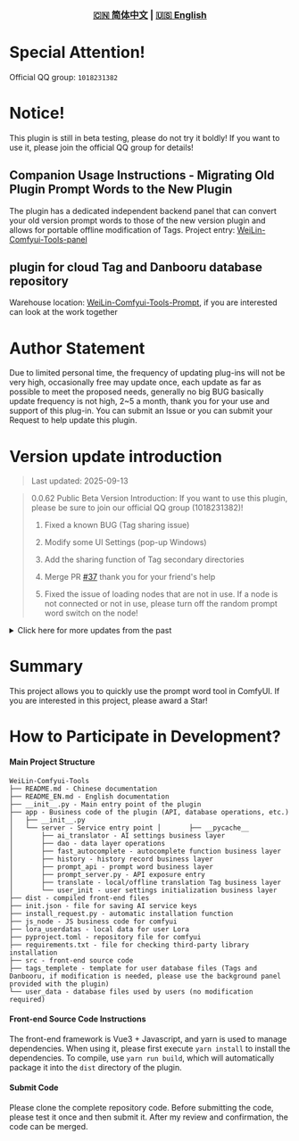 <div align="center">
  
### [🇨🇳 简体中文](README.md) | [🇺🇸 English](README_EN.md)

</div>

# Special Attention!

Official QQ group: `1018231382`

# Notice!

This plugin is still in beta testing, please do not try it boldly! If you want to use it, please join the official QQ group for details!

## Companion Usage Instructions - Migrating Old Plugin Prompt Words to the New Plugin
The plugin has a dedicated independent backend panel that can convert your old version prompt words to those of the new version plugin and allows for portable offline modification of Tags. Project entry: [WeiLin-Comfyui-Tools-panel](https://github.com/weilin9999/WeiLin-Comfyui-Tools-panel)

## plugin for cloud Tag and Danbooru database repository
Warehouse location: [WeiLin-Comfyui-Tools-Prompt](https://github.com/weilin9999/WeiLin-Comfyui-Tools-Prompt), if you are interested can look at the work together

# Author Statement

Due to limited personal time, the frequency of updating plug-ins will not be very high, occasionally free may update once, each update as far as possible to meet the proposed needs, generally no big BUG basically update frequency is not high, 2~5 a month, thank you for your use and support of this plug-in. You can submit an Issue or you can submit your Request to help update this plugin.

# Version update introduction

> Last updated: 2025-09-13

> 0.0.62 Public Beta Version Introduction: If you want to use this plugin, please be sure to join our official QQ group (1018231382)! 
>
> 1. Fixed a known BUG (Tag sharing issue)
>
> 2. Modify some UI Settings (pop-up Windows)
>
> 3. Add the sharing function of Tag secondary directories
>
> 4. Merge PR [#37](https://github.com/weilin9999/WeiLin-Comfyui-Tools/pull/37) thank you for your friend's help
>
> 5. Fixed the issue of loading nodes that are not in use. If a node is not connected or not in use, please turn off the random prompt word switch on the node!
>

<details>
<summary>Click here for more updates from the past</summary>

> 0.0.61 Public Beta Version 2025-08-06
>
> 1. Fixed a known BUG (running the process when the node is not loading can also cause the node to load) (random tag loading issue)
>
> 2. Fixed the issue where pop-up Windows were opened in some cases
>
> 3. Added the function of adjusting the size of Tag groups
>
> 4. Added the function of no longer prompting update pop-up Windows
>

> 0.0.60 Public Beta Version  2025-07-11 
>
> 1. Fixed a known BUG (running the process when the node is not loading can also cause the node to load).
>
> 2. New feature: Danbooru Manager, which enables quick and convenient management of Danbooru data
>


> 0.0.59 Public Beta Version 2025-05-08
>
> 1. Fixed known bugs
>
> 2. New function (test) :Lora can be loaded in the form of Tag (only the omnipotent prompt word editor is effective) Click on the Lora manager below the editor to add the Tag. The way that our plugin can identify is' ' '<wlr:Lora name: model weight: text weight >' ' '
>
> 3. Fixed issues with Lora manager subdirectory loading
>
> 4. Fixed a bug with Tag click sorting in Tag manager
>

> 0.0.58 Public Beta Version 2025-05-07
>
> 1. Fixed known bugs
>
> 2. Changed the size and position of the Lora hover card
>
> 3. Feature upgrade: The hover ball can be customized with skin and color
>
> 4. Function optimization: History information simplified display
>
> 5. New function: random Tag function, you can set the template, one key random Tag
>
> 6. Feature optimization: The category bar of the Tag manager can be changed in order and position
>
> 7. Feature optimization: Tag Manager searches for more accurate matches
>
> 8. Small feature: Added Token length display in bottom left corner of input field
>
> 9. Fixed the case where the input field record height had a low probability of triggering the height to be very low
>
> 10. The lower left corner of the window will prompt for updates when a new version of the plugin is available
>
> 11. New node function: automatic random Tag, set the template can be used, each node's random template is different and can be customized
>
> 12. Modified the Lora manager, added the function of displaying all secondary directories, and changed the height problem of the directory bar
>

> 0.0.53 Public Beta Version 2025-04-30
>
> 1. Feature optimization: Fixed the issue that Lora details button style could not be seen in daytime mode
>
> 2. Repair the issues [#14](https://github.com/weilin9999/WeiLin-Comfyui-Tools/issues/14#issuecomment-2840561525) When the first line has only one Tag, a newline is triggered without the trailing comma
>

> 0.0.52 Public Beta Version Last updated: 2025-04-28
>
> 1. New feature: Within the Lora detailed interface, you can customize your own fields
>
> 2. New feature: When the mouse hoses over a Lora card within the plugin (non-node) UI, the basic information of Lora can be displayed
>
> 3. Fixed the known bugs
>
> 4. When Lora acquires data from C Station, it can also obtain the cover at the same time
>

> 0.0.48 Public Beta Version 2025-04-25
>
> 1. New auxiliary functions have been added, which limit the movement range of the window to prevent it from exceeding the visible range, and the floating ball also restricts the movement range
>

> 0.0.46 Public Beta Version 2025-04-24
>
> 1. Fixed some known bugs
>
> 2. Optimization Function: Complete the prompt words. Details:
>   * In the Settings, you can set the number of displayed items and the size of the completion box
>   * The completion box can now move along with the input position
>

> 0.0.45 Public Beta Version 2025-04-22
>
> 1. Fixed some known bugs
>
> 2. New features: Batch import Tag function (Some logical issues have been fixed and some new functions have been optimized)
>
> 3. New addition: Record the height of the input box. Each time it is opened, it will maintain the height of the previous state
>
> 4. Fixed the issue of incomplete loading of the Lora manager
>

> 0.0.42 Public Beta Version 2025-04-22
>
> 1. Fixed some known bugs
>
> 2. New feature: Batch import Tag function
>
> 3. New features: Tag sharing and batch sharing functions
>

> 0.0.41 Public Beta Version 2025-04-16
>
> 1. Fixed some known bugs
>

> 0.0.40 Public Beta Version 2025-04-15
>
> 1. Fixed the node running error problem and fixed some known bugs
>
> 2. Modify the Lora heap node. You can operate Lora heap directly on the node
>

> 0.0.38 Public Beta Version 2025-04-14
>
> 1. Fixed some known bugs
>
> 2. Only Lora heap nodes are added
>
> 3. Optimize Lora Manager and add a shortcut window of Lora Manager in the UI main interface
>
> 4. The shortcut button of Lora heap is added to the node, and the information of Lora heap of the node can be displayed directly by clicking it
>

> 0.0.37 Public Beta Version 2025-04-13
>
> 1. Fixed some known bugs
>
> 2. Optimized the logjam problem of Lora manager
>
> 3. Added basic model display and Lora Raw data display in Lora details
>
> 4. Added the Tag operation prompt
>
> 5. Added the image conversion function in the hover sphere
>

> 0.0.36 Public Beta Version 2025-04-08
>
> 1. Fixed some known bugs
>
> 2. Optimized completion accuracy
>

> 0.0.35 Public Beta Version 2025-04-07
>
> 1. The new feature can hide Lora and hide Tag functions, which can temporarily block Lora and Tag you want
>

> 0.0.34 Public Beta Version 2025-04-06
>
> 1. Fixed an issue where history would not record
>

> 0.0.33 Public Beta Version 2025-04-04
>
> 1. Fix collection and history request errors
>

> 0.0.32 Public Beta Version 2025-04-03
>
> 1. **Fix the issue again - the issue has been resolved** Fix old data migration will not move in its own added data, You can go to the directory ```user_data_old``` and change the name of the data file to ```userdatas_zh_CN.db``` and then go back to the folder ```user_data``` and delete all the files in the folder. Then paste the change name ```userdatas_zh_CN.db``` into this folder and start Comfyui to migrate the data again!
>

> 0.0.31 Public Beta Version  2025-04-02
> 1. Add newline display, and Tag display will follow newline after newline
>
> 2. Fix the problem that the old data migration will not move the data you add into it. You can go to the directory ```user_data_old``` and change the name of the data file to ```userdatas_zh_CN.db``` and then return to the folder ```user_data``` and delete all the files in the folder. Then paste the change name ```userdatas_zh_CN.db``` into this folder and start Comfyui to migrate the data again!
>

> 0.0.30 Public Beta Version 2025-04-01
>
> 1. Fix the Tag moving issue when editing
>
> 2. Added Cloud warehouse! You can use the cloud warehouse to dynamically get prompt words or update Danbooru, open in the UI "Share Cloud data"!
>
> 3. Optimize performance issues
>
> 4. Fixed some known bugs

> 0.0.28 Public Beta Version 2025-03-31
>
> 1. Modified the new database pull method has been disclosed to the warehouse: [WeiLin-Comfyui-Tools-Prompt](https://github.com/weilin9999/WeiLin-Comfyui-Tools-Prompt), interested partners can check how to add your own tag or danbooru
>
> 2. Optimized the automatic completion function

> 0.0.27 Public Beta Version 2025-03-30
>
> 1. The search Tag is highlighted, and you can choose to automatically add the search Tag to the prompt words
>
> 2. Modify the prompt words in Lora detail page to add the function of hiding and expanding
>
> 3. Modify the Tag editing operation nowhere method and add an edit mode selection

> 0.0.26 Public Beta Version 2025-03-27
>
> 1. Modified the default prompt words to automatically add commas
>
> 2. Modify the test translation error prompt to avoid misleading
>
> 3. Hide the Lora box to make the node cleaner

> 0.0.24 2025-03-25 Public Beta Version
>
> 1. The translation library function has been added in the UI settings. You can replace the third-party translation with the translation library function. To use it, simply install the translation library by clicking "Install". It is convenient to use and has a complete translation function. -- v0.0.23 2025-03-24 
>
> 2. New Node: Lora is not loaded. The absence of the Lora information box for this node can reduce the node size -- v0.0.23 2025-03-24 
>
> 3. Fixed the issue where history records were not being saved and the problem of the names of favorites not being displayed -- v0.0.23 2025-03-24 
>
> 4. Fixed the issue where the last item in the Lora stack was not being deleted -- v0.0.23 2025-03-24 
>
> 5. Optimized the issue of translation timeout or local data acquisition timeout caused by too many tags -- v0.0.23 2025-03-24 
>
> 6. Fixed the issue where the floating ball would jump -- v0.0.23 2025-03-24 
>
> 7. Adjustment: The minimum size of the floating ball is set to 6, the upper limit of the size is 999999, and the maximum number of floating balls is adjusted to 100 -- v0.0.23 2025-03-24 
>
> 8. Fixed the issue where the plugin was not functioning properly in Comfyui version v0.3.27 -- v0.0.24 2025-03-25

> 0.0.20 2025-03-18 Public Beta Version
>
>1. Fix bug.

> 0.0.19 2025-03-17 Public Beta Version
>
>1. Split the prompt words of the node and the text of Lora to make it more intuitive.
>
>2. Added the function of searching for Lora, enabling users to find the Lora they want more quickly.

> 0.0.18 Public Beta Version 2025-03-03
>
>1. Add a new node list (opened in the floating ball), which can quickly open all the nodes of this node without the need to enlarge the nodes to find them

> 0.0.17 Public Beta Version 2025-02-22
>
> 1.Fix the bug where adding weights would delete other types of parentheses.

> 0.0.16 2025-02-14 Public beta version introduction If you want to use this plugin, please be sure to join our official QQ group (1018231382)!
>
>1. Node modification, adding clip node output
>
>2. Node modification, added string content input merging
>
>3. Fixed known bugs
>
>4. Modified the addition and subtraction of parentheses in the control bar of Tag


> 0.0.13 Public beta version introduction If you want to use this plug-in please be sure to enter our official QQ group (1018231382)!
>
> 1. Fixed known bugs
>
> 2. New Features -Lora supports one-click caching of all Lora files
>
> 3. New feature - Support to load the corresponding Lora prompt words at the same time when loading Lora (need to set the prompt words for Lora to take effect!)

> 0.0.12 Public beta version introduction
>
> 1. Fixed known bugs

> 0.0.0.3 Beta Version Introduction
>
> 1. Updated AI dialogue function
>
> 2. Updated Danbooru word library to 2024-11-30
>
> 3. All tags and word libraries are written into the database, we no longer use json files to store our tags and word libraries, because there is too much data to retrieve too slowly
>
> 4. Performance optimization

> 0.0.0.1 Version Introduction (Due to my work, I have time to update the plug-in, forgive me! Thank you very much for your support of this plugin!)
>
> 1. Upload Version 0.0.0.1

</details>

# Summary

This project allows you to quickly use the prompt word tool in ComfyUI. If you are interested in this project, please award a Star!

# How to Participate in Development? 

#### Main Project Structure 

```
WeiLin-Comfyui-Tools
├── README.md - Chinese documentation
├── README_EN.md - English documentation
├── __init__.py - Main entry point of the plugin
├── app - Business code of the plugin (API, database operations, etc.) │   ├── __init__.py
│   └── server - Service entry point │       ├── __pycache__
│       ├── ai_translator - AI settings business layer
│       ├── dao - data layer operations
│       ├── fast_autocomplete - autocomplete function business layer
│       ├── history - history record business layer
│       ├── prompt_api - prompt word business layer
│       ├── prompt_server.py - API exposure entry
│       ├── translate - local/offline translation Tag business layer
│       └── user_init - user settings initialization business layer
├── dist - compiled front-end files
├── init.json - file for saving AI service keys
├── install_request.py - automatic installation function
├── js_node - JS business code for comfyui
├── lora_userdatas - local data for user Lora
├── pyproject.toml - repository file for comfyui
├── requirements.txt - file for checking third-party library installation
├── src - front-end source code
├── tags_templete - template for user database files (Tags and Danbooru, if modification is needed, please use the background panel provided with the plugin)
└── user_data - database files used by users (no modification required) 
```


#### Front-end Source Code Instructions
The front-end framework is Vue3 + Javascript, and yarn is used to manage dependencies. When using it, please first execute `yarn install` to install the dependencies. To compile, use `yarn run build`, which will automatically package it into the `dist` directory of the plugin. 

#### Submit Code
Please clone the complete repository code. Before submitting the code, please test it once and then submit it. After my review and confirmation, the code can be merged.
